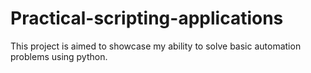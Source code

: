 # Practical-scripting-applications
This project is aimed to showcase my ability to solve basic automation problems using python. 
